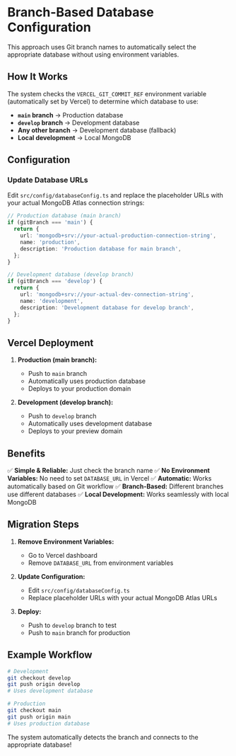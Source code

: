 # Branch-Based Database Configuration

This approach uses Git branch names to automatically select the appropriate database without using environment variables.

## How It Works

The system checks the `VERCEL_GIT_COMMIT_REF` environment variable (automatically set by Vercel) to determine which database to use:

- **`main` branch** → Production database
- **`develop` branch** → Development database
- **Any other branch** → Development database (fallback)
- **Local development** → Local MongoDB

## Configuration

### Update Database URLs

Edit `src/config/databaseConfig.ts` and replace the placeholder URLs with your actual MongoDB Atlas connection strings:

```typescript
// Production database (main branch)
if (gitBranch === 'main') {
  return {
    url: 'mongodb+srv://your-actual-production-connection-string',
    name: 'production',
    description: 'Production database for main branch',
  };
}

// Development database (develop branch)
if (gitBranch === 'develop') {
  return {
    url: 'mongodb+srv://your-actual-dev-connection-string',
    name: 'development',
    description: 'Development database for develop branch',
  };
}
```

## Vercel Deployment

1. **Production (main branch):**

   - Push to `main` branch
   - Automatically uses production database
   - Deploys to your production domain

2. **Development (develop branch):**
   - Push to `develop` branch
   - Automatically uses development database
   - Deploys to your preview domain

## Benefits

✅ **Simple & Reliable:** Just check the branch name
✅ **No Environment Variables:** No need to set `DATABASE_URL` in Vercel
✅ **Automatic:** Works automatically based on Git workflow
✅ **Branch-Based:** Different branches use different databases
✅ **Local Development:** Works seamlessly with local MongoDB

## Migration Steps

1. **Remove Environment Variables:**

   - Go to Vercel dashboard
   - Remove `DATABASE_URL` from environment variables

2. **Update Configuration:**

   - Edit `src/config/databaseConfig.ts`
   - Replace placeholder URLs with your actual MongoDB Atlas URLs

3. **Deploy:**
   - Push to `develop` branch to test
   - Push to `main` branch for production

## Example Workflow

```bash
# Development
git checkout develop
git push origin develop
# Uses development database

# Production
git checkout main
git push origin main
# Uses production database
```

The system automatically detects the branch and connects to the appropriate database!
